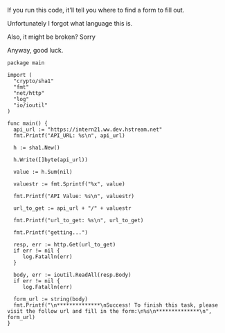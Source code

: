 If you run this code, it'll tell you where to find a form to fill out. 

Unfortunately I forgot what language this is.

Also, it might be broken? Sorry

Anyway, good luck.

    package main

    import (
      "crypto/sha1"
      "fmt"
      "net/http"
      "log"
      "io/ioutil"
    )

    func main() {
      api_url := "https://intern21.ww.dev.hstream.net"
      fmt.Printf("API_URL: %s\n", api_url)

      h := sha1.New()

      h.Write([]byte(api_url))

      value := h.Sum(nil)

      valuestr := fmt.Sprintf("%x", value)

      fmt.Printf("API Value: %s\n", valuestr)

      url_to_get := api_url + "/" + valuestr

      fmt.Printf("url_to_get: %s\n", url_to_get)

      fmt.Printf("getting...")

      resp, err := http.Get(url_to_get)
      if err != nil {
         log.Fatalln(err)
      }

      body, err := ioutil.ReadAll(resp.Body)
      if err != nil {
         log.Fatalln(err)

      form_url := string(body)
      fmt.Printf("\n**************\nSuccess! To finish this task, please visit the follow url and fill in the form:\n%s\n**************\n", form_url)
    }
